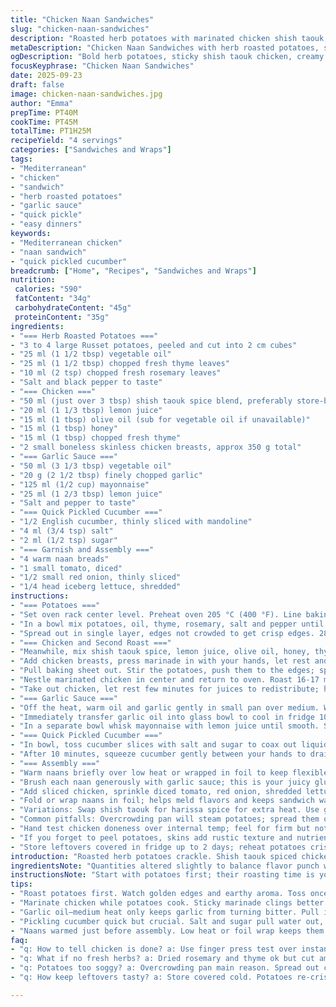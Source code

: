 ```yaml
---
title: "Chicken Naan Sandwiches"
slug: "chicken-naan-sandwiches"
description: "Roasted herb potatoes with marinated chicken shish taouk, drizzled in garlicky mayo and topped with quick pickled cucumber, fresh tomato, red onion, and crisp iceberg lettuce in warm naan bread. The chicken uses a tangy, honey-lemon-thyme marinade with a commercial shish taouk spice mix, giving smoky depth. Potatoes roast crisp and tender, tossed mid-cooking for even browning. Garlic oil infused slowly to avoid burning—then emulsified with mayo and lemon for creamy sharpness. Cucumber quick pickled with salt and sugar lends crunch offsetting rich chicken. Balanced layers, textures, and bold flavors anchored in simple steps that rely on sight and smell, not just time. Subtle adjustments bring out mellow aroma and caramelized edges. Minimal fuss, maximum taste, no dairy or nuts."
metaDescription: "Chicken Naan Sandwiches with herb roasted potatoes, shish taouk chicken, garlic mayo, and quick pickled cucumber. Layers of bold Mediterranean flavor and texture."
ogDescription: "Bold herb potatoes, sticky shish taouk chicken, creamy garlic sauce, crisp pickled cucumber on warm naan. Rustic layers with sharp, fresh, smoky hints."
focusKeyphrase: "Chicken Naan Sandwiches"
date: 2025-09-23
draft: false
image: chicken-naan-sandwiches.jpg
author: "Emma"
prepTime: PT40M
cookTime: PT45M
totalTime: PT1H25M
recipeYield: "4 servings"
categories: ["Sandwiches and Wraps"]
tags:
- "Mediterranean"
- "chicken"
- "sandwich"
- "herb roasted potatoes"
- "garlic sauce"
- "quick pickle"
- "easy dinners"
keywords:
- "Mediterranean chicken"
- "naan sandwich"
- "quick pickled cucumber"
breadcrumb: ["Home", "Recipes", "Sandwiches and Wraps"]
nutrition: 
 calories: "590"
 fatContent: "34g"
 carbohydrateContent: "45g"
 proteinContent: "35g"
ingredients:
- "=== Herb Roasted Potatoes ==="
- "3 to 4 large Russet potatoes, peeled and cut into 2 cm cubes"
- "25 ml (1 1/2 tbsp) vegetable oil"
- "25 ml (1 1/2 tbsp) chopped fresh thyme leaves"
- "10 ml (2 tsp) chopped fresh rosemary leaves"
- "Salt and black pepper to taste"
- "=== Chicken ==="
- "50 ml (just over 3 tbsp) shish taouk spice blend, preferably store-bought or homemade"
- "20 ml (1 1/3 tbsp) lemon juice"
- "15 ml (1 tbsp) olive oil (sub for vegetable oil if unavailable)"
- "15 ml (1 tbsp) honey"
- "15 ml (1 tbsp) chopped fresh thyme"
- "2 small boneless skinless chicken breasts, approx 350 g total"
- "=== Garlic Sauce ==="
- "50 ml (3 1/3 tbsp) vegetable oil"
- "20 g (2 1/2 tbsp) finely chopped garlic"
- "125 ml (1/2 cup) mayonnaise"
- "25 ml (1 2/3 tbsp) lemon juice"
- "Salt and pepper to taste"
- "=== Quick Pickled Cucumber ==="
- "1/2 English cucumber, thinly sliced with mandoline"
- "4 ml (3/4 tsp) salt"
- "2 ml (1/2 tsp) sugar"
- "=== Garnish and Assembly ==="
- "4 warm naan breads"
- "1 small tomato, diced"
- "1/2 small red onion, thinly sliced"
- "1/4 head iceberg lettuce, shredded"
instructions:
- "=== Potatoes ==="
- "Set oven rack center level. Preheat oven 205 °C (400 °F). Line baking sheet with parchment paper to prevent sticking and mess."
- "In a bowl mix potatoes, oil, thyme, rosemary, salt and pepper until every cube gleams with oil and herbs; uneven coating? Use your hands - best tactile control here."
- "Spread out in single layer, edges not crowded to get crisp edges. 28 minutes first roast. Visual cues: potatoes start golden, and aroma becomes earthy-herby. Crisp underside is key. If soggy, toss gently to separate pieces."
- "=== Chicken and Second Roast ==="
- "Meanwhile, mix shish taouk spice, lemon juice, olive oil, honey, thyme, salt and pepper in another bowl to a sticky marinade."
- "Add chicken breasts, press marinade in with your hands, let rest and absorb while potatoes roast first 28 minutes. You want the lemon and honey to penetrate tender meat."
- "Pull baking sheet out. Stir the potatoes, push them to the edges; space for chicken in center. The potatoes need air but crowding makes steaming, not roasting."
- "Nestle marinated chicken in center and return to oven. Roast 16-17 minutes until chicken is cooked through with dark golden spots, juices run clear when poked. Use finger pressure: firmness means done; soft and springy means more time. Don’t overcook or dry out."
- "Take out chicken, let rest few minutes for juices to redistribute; helps keep moist inside."
- "=== Garlic Sauce ==="
- "Off the heat, warm oil and garlic gently in small pan over medium. Watch closely for garlic to just turn golden—not brown or burnt or bitterness creeps in."
- "Immediately transfer garlic oil into glass bowl to cool in fridge 10 minutes, halting carryover cooking."
- "In a separate bowl whisk mayonnaise with lemon juice until smooth. Slowly whisk in cooled garlic oil to emulsify into smooth, shiny sauce. Season with salt and pepper. Adjust lemon for brightness if needed."
- "=== Quick Pickled Cucumber ==="
- "In bowl, toss cucumber slices with salt and sugar to coax out liquid."
- "After 10 minutes, squeeze cucumber gently between your hands to drain excess moisture; prevents soggy sandwich layers."
- "=== Assembly ==="
- "Warm naans briefly over low heat or wrapped in foil to keep flexible."
- "Brush each naan generously with garlic sauce; this is your juicy glue layer."
- "Add sliced chicken, sprinkle diced tomato, red onion, shredded lettuce, and finish with quick pickled cucumber slices. The crunch contrasts creamy sauce and tender chicken."
- "Fold or wrap naans in foil; helps meld flavors and keeps sandwich warm. Serve alongside roasted herb potatoes and the leftover garlic sauce for dunking or drizzling."
- "Variations: Swap shish taouk for harissa spice for extra heat. Use greek yogurt instead of mayo in sauce for lighter twist but watch for thinner texture. If no fresh herbs, dried rosemary and thyme can be used, but reduce quantities as their flavor is more potent."
- "Common pitfalls: Overcrowding pan will steam potatoes; spread them out. Watch garlic while heating—once you smell nutty aroma and see slight golden flecks, immediate removal is key."
- "Hand test chicken doneness over internal temp; feel for firm but not hard texture. Resting meat helps locked-in moistness."
- "If you forget to peel potatoes, skins add rustic texture and nutrients but rougher bite. Still tasty."
- "Store leftovers covered in fridge up to 2 days; reheat potatoes crispier under broiler, sandwich best fresh."
introduction: "Roasted herb potatoes crackle. Shish taouk spiced chicken glazed with honey-lemon-thyme. Garlic warmed in oil—crackling aroma fills kitchen air, never browning beyond golden. Emulsified garlic mayo thick and tangy, cuts richness. Quick pickled cucumber slices snap fresh between soft naan, juicy tomato pops, red onion bite sharpens, iceberg crunch freshens. Wrap tight in foil, flavors meld and sandwich stays warm. No fuss, just layered textures and flavors hit just right. Perfect timing not about strict minutes but about knowing when potatoes smell earthy-herby, chicken juices run clear, garlic oil glows golden. This combo—spiced heat, creamy garlic, fresh crunch—balances into one layered bite packed with bold, rustic soul."
ingredientsNote: "Quantities altered slightly to balance flavor punch without overwhelming. Honey reduced marginally to prevent too much sweetness overshadowing spice. Olive oil swaps in chicken marinade—better flavor profile and depth than neutral veg oil. Dried herbs replaced with fresh for brightness, but shelf staples work with care—reduce amounts to avoid bitterness. Garlic oil temperature trick learned after scorched attempts—cooling off quick stops bitter carryover. Mayonnaise chosen for creaminess and tang; swap with Greek yogurt or vegan mayo if avoiding eggs, but note texture changes. Cucumber pickling timed for just crunch, squeeze out excess moisture so layers don’t turn soggy under heat. Naans warmed just before assembly to keep pliable and moist. Tomato size trimmed for neat assembly, easier bite. Onions sliced ultra-thin to avoid overpowering sharpness."
instructionsNote: "Start with potatoes first; their roasting time is your timing backbone. Spread evenly, toss once mid-way for even cooking and browning. Key is visual and tactile clues: golden undersides, fragrant herb steam hint done crispness. Marinate chicken in the meantime; the sticky marinade should cling but not pool. Place chicken after potatoes have started roasting to sync cooking finish times. Chicken browns for color but use gentle finger press test to check doneness, not timer alone. Garlic oil warming requires presence—remove from heat the second garlic edges lighten. Transfer to cool immediately; residual heat cooks on and can burn, ruining flavor. Emulsify cooled oil into mayo with lemon to get silky consistency—go slow to avoid breaking. For cucumber prep, timing ensures crunchy finish without watery mush. When assembling, layering order is important: sauce first for moisture seal, meat next for main bite (allow it to rest before slicing for juiciness), then crisp fresh veggies to give contrast. Wrapping in foil post-assembly traps warmth, lets flavors marry. Good storage advice: potatoes re-crisp well under broiler, sandwiches best eaten fresh; past day two flavors dull."
tips:
- "Roast potatoes first. Watch golden edges and earthy aroma. Toss once after 28 minutes to avoid steaming. Crisp undersides mean done. If soggy, separate cubes gently. Use hands to feel texture; visual alone can fool."
- "Marinate chicken while potatoes cook. Sticky marinade clings better than watery. Press it in. Rest but don’t wait too long or the lemon juice can start cooking meat slightly. Timing key to sync cooking finish."
- "Garlic oil—medium heat only keeps garlic from turning bitter. Pull it off the stove exactly as edges lighten. Cool quickly in fridge to stop carryover heat. Mix slowly into mayo or sauce breaks. Watch that shiny texture form."
- "Pickling cucumber quick but crucial. Salt and sugar pull water out, prevent mushy sandwich layers. After 10 mins squeeze firmly by hand to drain excess liquid. Skip or rush this, sandwich sogs. Thin slices give best crunch."
- "Naans warmed just before assembly. Low heat or foil wrap keeps them pliable. Brush thick garlic mayo as glue layer; lots needed for moisture seal. Layer order matters: sauce, chicken sliced after brief rest, tomato, onion, lettuce, then cucumber for texture contrast."
faq:
- "q: How to tell chicken is done? a: Use finger press test over instant temp. Firm but springy means cooked; soft means less time. Look for dark golden spots. Juices clear when poked. Don’t rely just on minutes. Carryover heat helps too."
- "q: What if no fresh herbs? a: Dried rosemary and thyme ok but cut amounts in half. Dried equals stronger flavor. Add them into potatoes but watch bitterness. Adjust carefully. Fresh preferred but shelf staples save day."
- "q: Potatoes too soggy? a: Overcrowding pan main reason. Spread out cubes to roast, not steam. Toss mid-roast to separate chunks. Use parchment or well-oiled sheet. If soggy after roast, broil briefly to crisp back up."
- "q: How keep leftovers tasty? a: Store covered cold. Potatoes re-crisp quick under broiler. Chicken sandwiches best fresh; sauce sogs bread if too long. Garlic mayo holds well separately. Reheat gently to avoid drying chicken."

---
```

